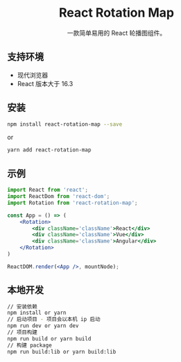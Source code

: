 <h1 align="center">React Rotation Map</h1>

<div align="center">一款简单易用的 React 轮播图组件。</div>

## 支持环境

* 现代浏览器
* React 版本大于 16.3

## 安装

```bash
npm install react-rotation-map --save
```
or
```bash
yarn add react-rotation-map
```

## 示例

```jsx
import React from 'react';
import ReactDom from 'react-dom';
import Rotation from 'react-rotation-map';

const App = () => (
    <Rotation>
        <div className='className'>React</div>
        <div className='className'>Vue</div>
        <div className='className'>Angular</div>
    </Rotation>
)

ReactDOM.render(<App />, mountNode);
```

## 本地开发

```bash
// 安装依赖
npm install or yarn
// 启动项目 - 项目会以本机 ip 启动
npm run dev or yarn dev
// 项目构建
npm run build or yarn build
// 构建 package
npm run build:lib or yarn build:lib
```
